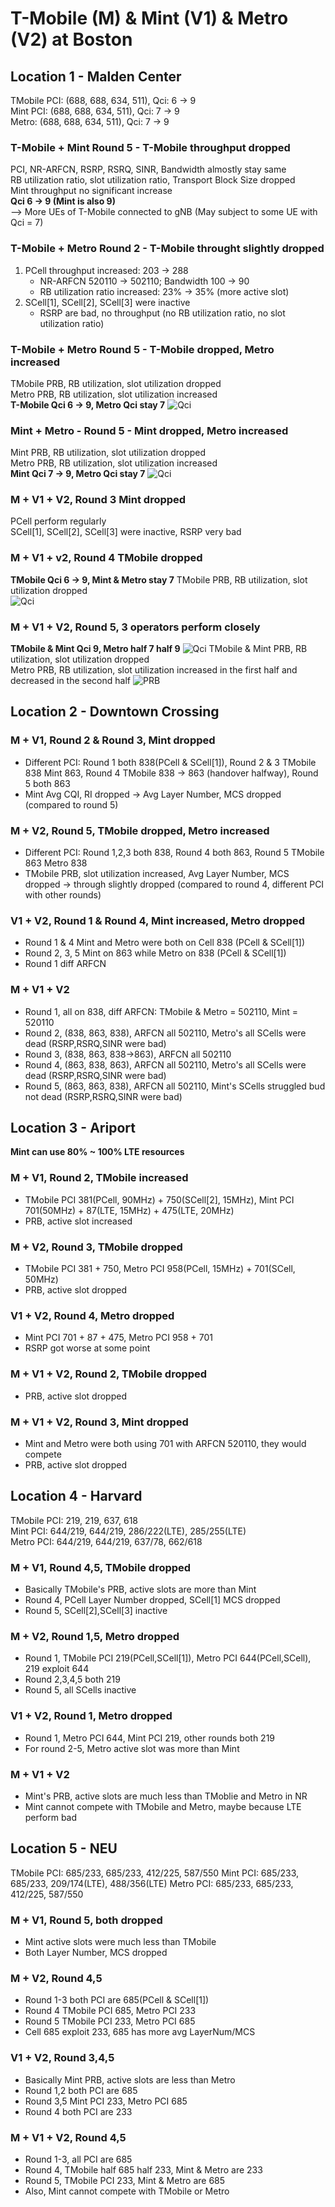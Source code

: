 # T-Mobile (M) & Mint (V1) & Metro (V2) at Boston
## Location 1 - Malden Center
TMobile PCI: (688, 688, 634, 511), Qci: 6 -> 9   
Mint PCI: (688, 688, 634, 511), Qci: 7 -> 9   
Metro: (688, 688, 634, 511), Qci: 7 -> 9   
### T-Mobile + Mint Round 5 - T-Mobile throughput dropped
PCI, NR-ARFCN, RSRP, RSRQ, SINR, Bandwidth almostly stay same  
RB utilization ratio, slot utilization ratio, Transport Block Size dropped  
Mint throughput no significant increase  
**Qci 6 -> 9 (Mint is also 9)**  
--> More UEs of T-Mobile connected to gNB (May subject to some UE with Qci = 7)  

### T-Mobile + Metro Round 2 - T-Mobile throught slightly dropped
1. PCell throughput increased: 203 -> 288
   - NR-ARFCN 520110 -> 502110; Bandwidth 100 -> 90
   - RB utilization ratio increased: 23% -> 35%  (more active slot)
3. SCell[1], SCell[2], SCell[3] were inactive
   - RSRP are bad, no throughput (no RB utilization ratio, no slot utilization ratio)

### T-Mobile + Metro Round 5 - T-Mobile dropped, Metro increased
TMobile PRB, RB utilization, slot utilization dropped   
Metro PRB, RB utilization, slot utilization increased  
**T-Mobile Qci 6 -> 9, Metro Qci stay 7**
![Qci](images/L1_T-Mobile_vs_Metro_Round5.png)

### Mint + Metro - Round 5 - Mint dropped, Metro increased
Mint PRB, RB utilization, slot utilization dropped  
Metro PRB, RB utilization, slot utilization increased  
**Mint Qci 7 -> 9, Metro Qci stay 7**
![Qci](images/L1_Mint_vs_Metro_Round5.png)

### M + V1 + V2, Round 3 Mint dropped
PCell perform regularly  
SCell[1], SCell[2], SCell[3] were inactive, RSRP very bad

### M + V1 + v2, Round 4 TMobile dropped
**TMobile Qci 6 -> 9, Mint & Metro stay 7**
TMobile PRB, RB utilization, slot utilization dropped   
![Qci](images/L1_M_vs_V1_vs_V2_Round4.png)

### M + V1 + V2, Round 5, 3 operators perform closely
**TMobile & Mint Qci 9, Metro half 7 half 9**
![Qci](images/L1_M_vs_V1_vs_V2_Round5.png)
TMobile & Mint PRB, RB utilization, slot utilization dropped   
Metro PRB, RB utilization, slot utilization increased in the first half and decreased in the second half
![PRB](images/L1_Metro_Round5.png)

## Location 2 - Downtown Crossing
### M + V1, Round 2 & Round 3, Mint dropped
- Different PCI: Round 1 both 838(PCell & SCell[1]), Round 2 & 3 TMobile 838 Mint 863, Round 4 TMobile 838 -> 863 (handover halfway), Round 5 both 863
- Mint Avg CQI, RI dropped -> Avg Layer Number, MCS dropped (compared to round 5)

### M + V2, Round 5, TMobile dropped, Metro increased
- Different PCI: Round 1,2,3 both 838, Round 4 both 863, Round 5 TMobile 863 Metro 838
- TMobile PRB, slot utilization increased, Avg Layer Number, MCS dropped -> through slightly dropped (compared to round 4, different PCI with other rounds)  

### V1 + V2, Round 1 & Round 4, Mint increased, Metro dropped
- Round 1 & 4 Mint and Metro were both on Cell 838 (PCell & SCell[1])  
- Round 2, 3, 5 Mint on 863 while Metro on 838 (PCell & SCell[1])
- Round 1 diff ARFCN

### M + V1 + V2
- Round 1, all on 838, diff ARFCN: TMobile & Metro = 502110, Mint = 520110
- Round 2, (838, 863, 838), ARFCN all 502110, Metro's all SCells were dead (RSRP,RSRQ,SINR were bad)
- Round 3, (838, 863, 838->863), ARFCN all 502110
- Round 4, (863, 838, 863), ARFCN all 502110, Metro's all SCells were dead (RSRP,RSRQ,SINR were bad)
- Round 5, (863, 863, 838), ARFCN all 502110, Mint's SCells struggled bud not dead (RSRP,RSRQ,SINR were bad)

## Location 3 - Ariport
**Mint can use 80% ~ 100% LTE resources**
### M + V1, Round 2, TMobile increased
- TMobile PCI 381(PCell, 90MHz) + 750(SCell[2], 15MHz), Mint PCI 701(50MHz) + 87(LTE, 15MHz) + 475(LTE, 20MHz)
- PRB, active slot increased

### M + V2, Round 3, TMobile dropped
- TMobile PCI 381 + 750, Metro PCI 958(PCell, 15MHz) + 701(SCell, 50MHz)
- PRB, active slot dropped

### V1 + V2, Round 4, Metro dropped
- Mint PCI 701 + 87 + 475, Metro PCI 958 + 701
- RSRP got worse at some point

### M + V1 + V2, Round 2, TMobile dropped
- PRB, active slot dropped

### M + V1 + V2, Round 3, Mint dropped
- Mint and Metro were both using 701 with ARFCN 520110, they would compete
- PRB, active slot dropped

## Location 4 - Harvard
TMobile PCI: 219, 219, 637, 618  
Mint PCI: 644/219, 644/219, 286/222(LTE), 285/255(LTE)  
Metro PCI: 644/219, 644/219, 637/78, 662/618

### M + V1, Round 4,5, TMobile dropped
- Basically TMobile's PRB, active slots are more than Mint
- Round 4, PCell Layer Number dropped, SCell[1] MCS dropped
- Round 5, SCell[2],SCell[3] inactive

### M + V2, Round 1,5, Metro dropped
- Round 1, TMobile PCI 219(PCell,SCell[1]), Metro PCI 644(PCell,SCell), 219 exploit 644
- Round 2,3,4,5 both 219
- Round 5, all SCells inactive

### V1 + V2, Round 1, Metro dropped
- Round 1, Metro PCI 644, Mint PCI 219, other rounds both 219
- For round 2-5, Metro active slot was more than Mint

### M + V1 + V2
- Mint's PRB, active slots are much less than TMoblie and Metro in NR
- Mint cannot compete with TMobile and Metro, maybe because LTE perform bad

## Location 5 - NEU
TMobile PCI: 685/233, 685/233, 412/225, 587/550
Mint PCI: 685/233, 685/233, 209/174(LTE), 488/356(LTE)
Metro PCI: 685/233, 685/233, 412/225, 587/550
### M + V1, Round 5, both dropped
- Mint active slots were much less than TMobile
- Both Layer Number, MCS dropped

### M + V2, Round 4,5 
- Round 1-3 both PCI are 685(PCell & SCell[1])
- Round 4 TMobile PCI 685, Metro PCI 233
- Round 5 TMobile PCI 233, Metro PCI 685
- Cell 685 exploit 233, 685 has more avg LayerNum/MCS

### V1 + V2, Round 3,4,5
- Basically Mint PRB, active slots are less than Metro
- Round 1,2 both PCI are 685
- Round 3,5 Mint PCI 233, Metro PCI 685
- Round 4 both PCI are 233 

### M + V1 + V2, Round 4,5
- Round 1-3, all PCI are 685
- Round 4, TMobile half 685 half 233, Mint & Metro are 233
- Round 5, TMobile PCI 233, Mint & Metro are 685
- Also, Mint cannot compete with TMobile or Metro
